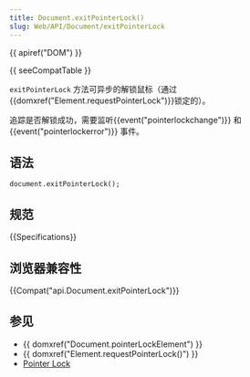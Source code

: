 ```yaml
---
title: Document.exitPointerLock()
slug: Web/API/Document/exitPointerLock
---
```

{{ apiref("DOM") }}

{{ seeCompatTable }}

`exitPointerLock` 方法可异步的解锁鼠标（通过{{domxref("Element.requestPointerLock")}}锁定的）。

追踪是否解锁成功，需要监听{{event("pointerlockchange")}} 和{{event("pointerlockerror")}} 事件。

## 语法

```plain
document.exitPointerLock();
```

## 规范

{{Specifications}}

## 浏览器兼容性

{{Compat("api.Document.exitPointerLock")}}

## 参见

- {{ domxref("Document.pointerLockElement") }}
- {{ domxref("Element.requestPointerLock()") }}
- [Pointer Lock](/zh-CN/docs/WebAPI/Pointer_Lock)
